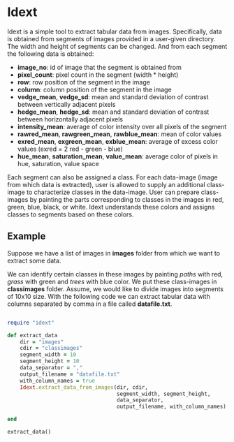 # Idext

Idext is a simple tool to extract tabular data from images. Specifically, data is obtained from segments of images provided in a user-given directory. The width and height of segments can be changed. And from each segment the following data is obtained: 

 * **image_no**: id of image that the segment is obtained from
 * **pixel_count**: pixel count in the segment (width * height)
 * **row**: row position of the segment in the image
 * **column**: column position of the segment in the image
 * **vedge_mean**, **vedge_sd**: mean and standard deviation of contrast between vertically adjacent pixels
 * **hedge_mean**, **hedge_sd**: mean and standard deviation of contrast between horizontally adjacent pixels
 * **intensity_mean**: average of color intensity over all pixels of the segment
 * **rawred_mean**, **rawgreen_mean**, **rawblue_mean**: mean of color values
 * **exred_mean**, **exgreen_mean**, **exblue_mean**: average of excess color values (exred = 2 red - green - blue)
 * **hue_mean**, **saturation_mean**, **value_mean**: average color of pixels in hue, saturation, value space

Each segment can also be assigned a class. For each data-image (image from which data is extracted), user is allowed to supply an additional class-image to characterize classes in the data-image. User can prepare class-images by painting the parts corresponding to classes in the images in red, green, blue, black, or white. Idext understands these colors and assigns classes to segments based on these colors.

Example
-------

Suppose we have a list of images in **images** folder from which we want to extract some data. 

We can identify certain classes in these images by painting *paths* with red, *grass* with green and *trees* with blue color. We put these 
class-images in **classimages** folder. Assume, we would like to divide images into segments of 10x10 size. With the following code we can 
extract tabular data with columns separated by comma in a file called **datafile.txt**.  

```ruby

require "idext"

def extract_data
    dir = "images"
    cdir = "classimages"
    segment_width = 10
    segment_height = 10
    data_separator = ","
    output_filename = "datafile.txt"
    with_column_names = true
    Idext.extract_data_from_images(dir, cdir,
                                   segment_width, segment_height,
                                   data_separator,
                                   output_filename, with_column_names)

end

extract_data()
```


